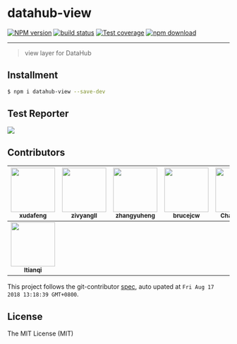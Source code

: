 # datahub-view

[![NPM version][npm-image]][npm-url]
[![build status][travis-image]][travis-url]
[![Test coverage][coveralls-image]][coveralls-url]
[![npm download][download-image]][download-url]

[npm-image]: https://img.shields.io/npm/v/datahub-view.svg?style=flat-square
[npm-url]: https://npmjs.org/package/datahub-view
[travis-image]: https://img.shields.io/travis/macacajs/datahub-view.svg?style=flat-square
[travis-url]: https://travis-ci.org/macacajs/datahub-view
[coveralls-image]: https://img.shields.io/coveralls/macacajs/datahub-view.svg?style=flat-square
[coveralls-url]: https://coveralls.io/r/macacajs/datahub-view?branch=master
[download-image]: https://img.shields.io/npm/dm/datahub-view.svg?style=flat-square
[download-url]: https://npmjs.org/package/datahub-view

---

> view layer for DataHub

## Installment

```bash
$ npm i datahub-view --save-dev
```

## Test Reporter

![](https://wx1.sinaimg.cn/large/bceaad1fgy1fs196df9q5j211j0opn23.jpg)

<!-- GITCONTRIBUTOR_START -->

## Contributors

|[<img src="https://avatars1.githubusercontent.com/u/1011681?v=4" width="100px;"/><br/><sub><b>xudafeng</b></sub>](https://github.com/xudafeng)<br/>|[<img src="https://avatars1.githubusercontent.com/u/11460601?v=4" width="100px;"/><br/><sub><b>zivyangll</b></sub>](https://github.com/zivyangll)<br/>|[<img src="https://avatars1.githubusercontent.com/u/2139038?v=4" width="100px;"/><br/><sub><b>zhangyuheng</b></sub>](https://github.com/zhangyuheng)<br/>|[<img src="https://avatars2.githubusercontent.com/u/8085088?v=4" width="100px;"/><br/><sub><b>brucejcw</b></sub>](https://github.com/brucejcw)<br/>|[<img src="https://avatars1.githubusercontent.com/u/17233599?v=4" width="100px;"/><br/><sub><b>Chan-Chun</b></sub>](https://github.com/Chan-Chun)<br/>|[<img src="https://avatars2.githubusercontent.com/u/4408102?v=4" width="100px;"/><br/><sub><b>YvonneZhang</b></sub>](https://github.com/YvonneZhang)<br/>
| :---: | :---: | :---: | :---: | :---: | :---: |
|[<img src="https://avatars3.githubusercontent.com/u/1818483?v=4" width="100px;"/><br/><sub><b>ltianqi</b></sub>](https://github.com/ltianqi)<br/>

This project follows the git-contributor [spec](https://github.com/xudafeng/git-contributor), auto upated at `Fri Aug 17 2018 13:18:39 GMT+0800`.

<!-- GITCONTRIBUTOR_END -->

## License

The MIT License (MIT)
